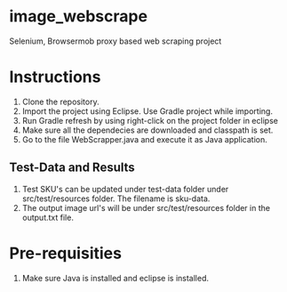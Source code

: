 # image_webscrape
Selenium, Browsermob proxy based web scraping project

# Instructions
1. Clone the repository.
2. Import the project using Eclipse. Use Gradle project while importing.
3. Run Gradle refresh by using right-click on the project folder in eclipse
4. Make sure all the dependecies are downloaded and classpath is set.
5. Go to the file WebScrapper.java and execute it as Java application.

## Test-Data and Results
1. Test SKU's can be updated under test-data folder under src/test/resources folder. The filename is sku-data.
2. The output image url's will be under src/test/resources folder in the output.txt file.

# Pre-requisities
1. Make sure Java is installed and eclipse is installed.
